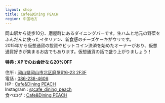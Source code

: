 ```yaml
---
layout: shop
title: Cafe&Dining PEACH
region: 中国地方
---
```


岡山駅から徒歩10分、磨屋町にあるダイニングバーです。生ハムと地元の野菜をふんだんに使ったイタリアン、新食感のチーズケーキがウリです。  
2015年から仮想通貨の投資やビットコイン決済を始めたオーナーがおり、仮想通貨好きが集まるお店でもあります。仮想通貨の話で盛り上がりましょう！  

**特典 : XPでのお会計なら20%OFF**  

住所 : [岡山県岡山市北区磨屋町6-23 2F3F](https://www.google.co.jp/maps/place/%E3%80%92700-0826+%E5%B2%A1%E5%B1%B1%E7%9C%8C%E5%B2%A1%E5%B1%B1%E5%B8%82%E5%8C%97%E5%8C%BA%E7%A3%A8%E5%B1%8B%E7%94%BA%EF%BC%96%E2%88%92%EF%BC%92%EF%BC%93/data=!4m2!3m1!1s0x3554064a016d1263:0x8462ceecc69923b7?sa=X&ved=0ahUKEwjz9-qO5P_YAhUBVbwKHRrrB-MQ8gEIJzAA)  
電話 : <a href="tel:">086-238-4606</a>  
HP : [Cafe&Dining PEACH](http://www.cafe-peach.com/)  
Instagram : [@cafe_dining_peach](https://www.instagram.com/cafe_dining_peach/)  
食べログ : [Cafe&Dining PEACH](https://tabelog.com/okayama/A3301/A330101/33008757/)  
